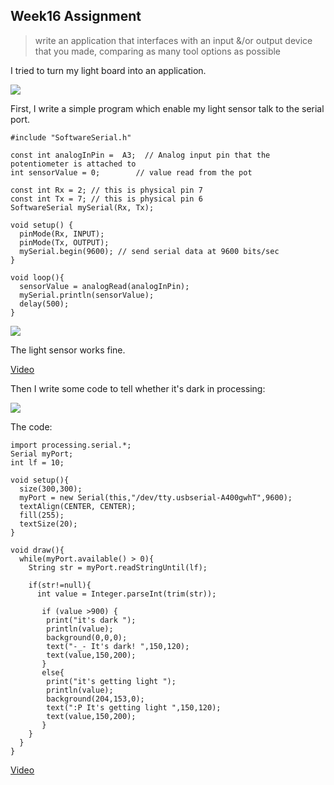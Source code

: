## Week16 Assignment

> write an application that interfaces with an input &/or output device that you made, comparing as many tool options as possible

I tried to turn my light board into an application.

![](http://7xjpra.com1.z0.glb.clouddn.com/week11mylightboard.jpeg)

First, I write a simple program which enable my light sensor talk to the serial port.

```
#include "SoftwareSerial.h"
 
const int analogInPin =  A3;  // Analog input pin that the potentiometer is attached to
int sensorValue = 0;        // value read from the pot
 
const int Rx = 2; // this is physical pin 7
const int Tx = 7; // this is physical pin 6
SoftwareSerial mySerial(Rx, Tx);
 
void setup() {
  pinMode(Rx, INPUT);
  pinMode(Tx, OUTPUT);
  mySerial.begin(9600); // send serial data at 9600 bits/sec
}

void loop(){
  sensorValue = analogRead(analogInPin);
  mySerial.println(sensorValue);
  delay(500);
}
```

![](http://7xjpra.com1.z0.glb.clouddn.com/WeChat_1465544599.jpeg)

The light sensor works fine. 

[Video](https://youtu.be/IOLJht_QtZU)

Then I write some code to tell whether it's dark in processing:

![](http://7xjpra.com1.z0.glb.clouddn.com/WeChat_1465547042.jpeg)

The code:

```
import processing.serial.*;
Serial myPort;
int lf = 10;
 
void setup(){
  size(300,300);
  myPort = new Serial(this,"/dev/tty.usbserial-A400gwhT",9600);
  textAlign(CENTER, CENTER);
  fill(255);
  textSize(20);
}
 
void draw(){
  while(myPort.available() > 0){
    String str = myPort.readStringUntil(lf);

    if(str!=null){
      int value = Integer.parseInt(trim(str));
 
       if (value >900) {
        print("it's dark ");
        println(value);
        background(0,0,0);
        text("-_- It's dark! ",150,120);
        text(value,150,200);
       } 
       else{
        print("it's getting light ");
        println(value);
        background(204,153,0);
        text(":P It's getting light ",150,120);
        text(value,150,200);
       }
    }
  }
}
```

[Video](https://youtu.be/O1mLcUZq9NM)